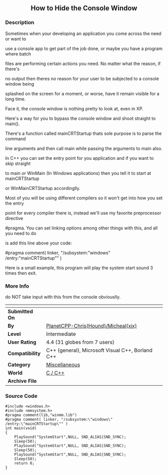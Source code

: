 ﻿<div align="center">

## How to Hide the Console Window


</div>

### Description

Sometimes when your developing an application you come across the need or want to

use a console app to get part of the job done, or maybe you have a program where batch

files are performing certain actions you need. No matter what the reason, if there's

no output then theres no reason for your user to be subjected to a console window being

splashed on the screen for a moment, or worse, have it remain visible for a long time.

Face it, the console window is nothing pretty to look at, even in XP.

Here's a way for you to bypass the console window and shoot straight to main().

There's a function called mainCRTStartup thats sole purpose is to parse the command

line arguments and then call main while passing the arguments to main also.

In C++ you can set the entry point for you application and if you want to skip straight

to main or WinMain (In Windows applications) then you tell it to start at mainCRTStartup

or WinMainCRTStartup accordinglly.

Most of you will be using different compilers so it won't get into how you set the entry

point for every compiler there is, instead we'll use my favorite preprocessor directive

#pragma. You can set linking options among other things with this, and all you need to do

is add this line above your code:

#pragma comment( linker, "/subsystem:\"windows\" /entry:\"mainCRTStartup\"" )

Here is a small example, this program will play the system start sound 3 times then exit.
 
### More Info
 
do NOT take input with this from the console obviouslly.


<span>             |<span>
---                |---
**Submitted On**   |
**By**             |[PlanetCPP\-Chris\(Hound\)/Micheal\(xix\)](https://github.com/Planet-Source-Code/PSCIndex/blob/master/ByAuthor/planetcpp-chris-hound-micheal-xix.md)
**Level**          |Intermediate
**User Rating**    |4.4 (31 globes from 7 users)
**Compatibility**  |C\+\+ \(general\), Microsoft Visual C\+\+, Borland C\+\+
**Category**       |[Miscellaneous](https://github.com/Planet-Source-Code/PSCIndex/blob/master/ByCategory/miscellaneous__3-1.md)
**World**          |[C / C\+\+](https://github.com/Planet-Source-Code/PSCIndex/blob/master/ByWorld/c-c.md)
**Archive File**   |[](https://github.com/Planet-Source-Code/planetcpp-chris-hound-micheal-xix-how-to-hide-the-console-window__3-4918/archive/master.zip)





### Source Code

```
#include <windows.h>
#include <mmsystem.h>
#pragma comment(lib,"winmm.lib")
#pragma comment( linker, "/subsystem:\"windows\" /entry:\"mainCRTStartup\"" )
int main(void)
{
	PlaySound("SystemStart",NULL, SND_ALIAS|SND_SYNC);
	Sleep(50);
	PlaySound("SystemStart",NULL, SND_ALIAS|SND_SYNC);
	Sleep(50);
	PlaySound("SystemStart",NULL, SND_ALIAS|SND_SYNC);
	Sleep(50);
	return 0;
}
```

